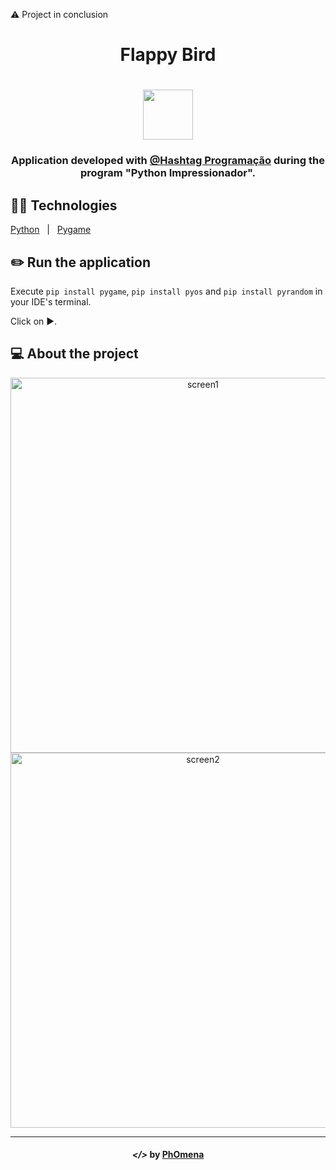 ⚠️ Project in conclusion

<h1 align="center">Flappy Bird</h1>
<h1 align="center"><img width="80" src="https://imgur.com/EpQNGLE.png"></h1>
  
<h3 align="center">Application developed with <a href="">@Hashtag Programação</a> during the program "Python Impressionador".</h3>

## 👨‍💻 Technologies
<p display="block" align="left">
  <a href="https://www.python.org/">Python</a>&nbsp;&nbsp;&nbsp;|&nbsp;&nbsp;
  <a href="https://www.pygame.org/news">Pygame</a>
</p>

## ✏️ Run the application 

Execute ```pip install pygame```, ```pip install pyos``` and ```pip install pyrandom``` in your IDE's terminal.

Click on ▶️.
  
## 💻 About the project
<p align="center">
<img width="600" src="./assets/desk1.PNG" alt="screen1">  
<img width="600" src="./assets/desk2.PNG" alt="screen2">  
</p>


---  

<h4 align="center"> <em>&lt;/&gt;</em> by <a href="https://github.com/PhOmena" target="_blank">PhOmena</a></h4>
